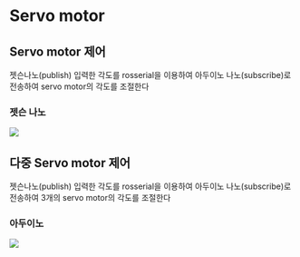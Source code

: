 # Servo motor

## Servo motor 제어
젯슨나노(publish) 입력한 각도를 rosserial을 이용하여 아두이노 나노(subscribe)로 전송하여 servo motor의 각도를 조절한다

### 젯슨 나노

<img src="https://user-images.githubusercontent.com/65072588/168052111-50469276-72cb-4750-bd87-a6a73a738647.gif">


## 다중 Servo motor 제어

젯슨나노(publish) 입력한 각도를 rosserial을 이용하여 아두이노 나노(subscribe)로 전송하여 3개의 servo motor의 각도를 조절한다

### 아두이노

<img src="https://user-images.githubusercontent.com/65072588/168216663-8aeeaef2-1a92-4fe0-93be-b0c7245faa9a.gif">
